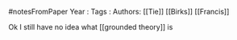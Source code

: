 #notesFromPaper
Year   :
Tags   :
Authors: [[Tie]] [[Birks]] [[Francis]]

Ok I still have no idea what [[grounded theory]] is
